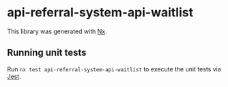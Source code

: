 # api-referral-system-api-waitlist

This library was generated with [Nx](https://nx.dev).

## Running unit tests

Run `nx test api-referral-system-api-waitlist` to execute the unit tests via [Jest](https://jestjs.io).

